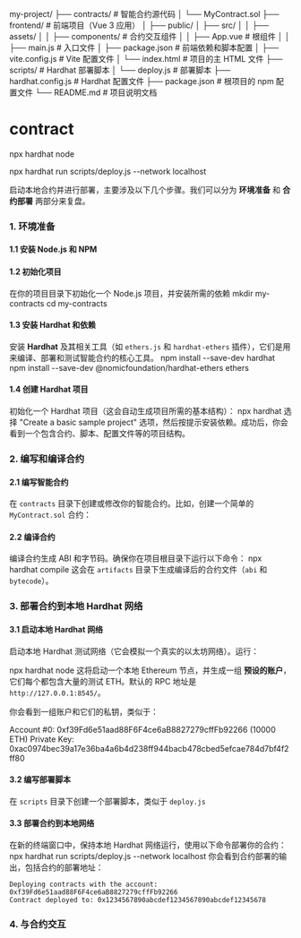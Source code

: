 my-project/
├── contracts/                   # 智能合约源代码
│   └── MyContract.sol
├── frontend/                    # 前端项目（Vue 3 应用）
│   ├── public/
│   ├── src/
│   │   ├── assets/
│   │   ├── components/          # 合约交互组件
│   │   ├── App.vue              # 根组件
│   │   ├── main.js              # 入口文件
│   ├── package.json             # 前端依赖和脚本配置
│   ├── vite.config.js           # Vite 配置文件
│   └── index.html               # 项目的主 HTML 文件
├── scripts/                     # Hardhat 部署脚本
│   └── deploy.js                # 部署脚本
├── hardhat.config.js            # Hardhat 配置文件
├── package.json                 # 根项目的 npm 配置文件
└── README.md                    # 项目说明文档
# contract


<!-- 启动 Hardhat 网络     jingbozhang@jingbodeMacBook-Air my-contracts % npx hardhat node  -->
npx hardhat node

<!-- 运行部署脚本          -->
npx hardhat run scripts/deploy.js --network localhost








启动本地合约并进行部署，主要涉及以下几个步骤。我们可以分为 **环境准备** 和 **合约部署** 两部分来复盘。

### 1. **环境准备**

#### 1.1 安装 Node.js 和 NPM

#### 1.2 初始化项目

在你的项目目录下初始化一个 Node.js 项目，并安装所需的依赖
mkdir my-contracts
cd my-contracts
#### 1.3 安装 Hardhat 和依赖
安装 **Hardhat** 及其相关工具（如 `ethers.js` 和 `hardhat-ethers` 插件），它们是用来编译、部署和测试智能合约的核心工具。
npm install --save-dev hardhat
npm install --save-dev @nomicfoundation/hardhat-ethers ethers

#### 1.4 创建 Hardhat 项目

初始化一个 Hardhat 项目（这会自动生成项目所需的基本结构）：
npx hardhat
选择 "Create a basic sample project" 选项，然后按提示安装依赖。成功后，你会看到一个包含合约、脚本、配置文件等的项目结构。

### 2. **编写和编译合约**

#### 2.1 编写智能合约
在 `contracts` 目录下创建或修改你的智能合约。比如，创建一个简单的 `MyContract.sol` 合约：

#### 2.2 编译合约
编译合约生成 ABI 和字节码。确保你在项目根目录下运行以下命令：
npx hardhat compile
这会在 `artifacts` 目录下生成编译后的合约文件（`abi` 和 `bytecode`）。

### 3. **部署合约到本地 Hardhat 网络**

#### 3.1 启动本地 Hardhat 网络
启动本地 Hardhat 测试网络（它会模拟一个真实的以太坊网络）。运行：

npx hardhat node
这将启动一个本地 Ethereum 节点，并生成一组 **预设的账户**，它们每个都包含大量的测试 ETH。默认的 RPC 地址是 `http://127.0.0.1:8545/`。

你会看到一组账户和它们的私钥，类似于：

Account #0: 0xf39Fd6e51aad88F6F4ce6aB8827279cffFb92266 (10000 ETH)
Private Key: 0xac0974bec39a17e36ba4a6b4d238ff944bacb478cbed5efcae784d7bf4f2ff80

#### 3.2 编写部署脚本
在 `scripts` 目录下创建一个部署脚本，类似于 `deploy.js`

#### 3.3 部署合约到本地网络
在新的终端窗口中，保持本地 Hardhat 网络运行，使用以下命令部署你的合约：
npx hardhat run scripts/deploy.js --network localhost
你会看到合约部署的输出，包括合约的部署地址：

```text
Deploying contracts with the account: 0xf39Fd6e51aad88F6F4ce6aB8827279cffFb92266
Contract deployed to: 0x1234567890abcdef1234567890abcdef12345678
```
### 4. **与合约交互**
